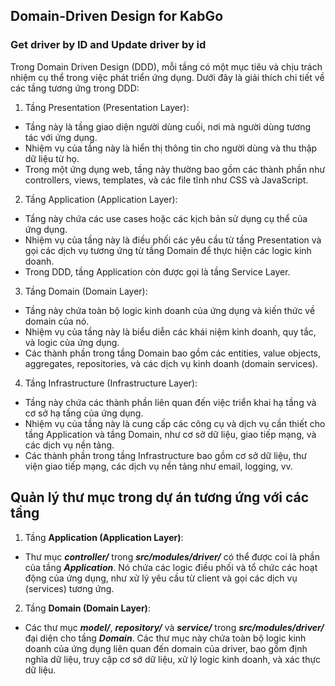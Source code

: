 ## Domain-Driven Design for KabGo
### Get driver by ID and Update driver by id
Trong Domain Driven Design (DDD), mỗi tầng có một mục tiêu và chịu trách nhiệm cụ thể trong việc phát triển ứng dụng. Dưới đây là giải thích chi tiết về các tầng tương ứng trong DDD:
1. Tầng Presentation (Presentation Layer):
  - Tầng này là tầng giao diện người dùng cuối, nơi mà người dùng tương tác với ứng dụng.
  - Nhiệm vụ của tầng này là hiển thị thông tin cho người dùng và thu thập dữ liệu từ họ.
  - Trong một ứng dụng web, tầng này thường bao gồm các thành phần như controllers, views, templates, và các file tĩnh như CSS và JavaScript.
2. Tầng Application (Application Layer):
  - Tầng này chứa các use cases hoặc các kịch bản sử dụng cụ thể của ứng dụng.
  - Nhiệm vụ của tầng này là điều phối các yêu cầu từ tầng Presentation và gọi các dịch vụ tương ứng từ tầng Domain để thực hiện các logic kinh doanh.
  - Trong DDD, tầng Application còn được gọi là tầng Service Layer.
3. Tầng Domain (Domain Layer):
  - Tầng này chứa toàn bộ logic kinh doanh của ứng dụng và kiến thức về domain của nó.
  - Nhiệm vụ của tầng này là biểu diễn các khái niệm kinh doanh, quy tắc, và logic của ứng dụng.
  - Các thành phần trong tầng Domain bao gồm các entities, value objects, aggregates, repositories, và các dịch vụ kinh doanh (domain services).
4. Tầng Infrastructure (Infrastructure Layer):
  - Tầng này chứa các thành phần liên quan đến việc triển khai hạ tầng và cơ sở hạ tầng của ứng dụng.
  - Nhiệm vụ của tầng này là cung cấp các công cụ và dịch vụ cần thiết cho tầng Application và tầng Domain, như cơ sở dữ liệu, giao tiếp mạng, và các dịch vụ nền tảng.
  - Các thành phần trong tầng Infrastructure bao gồm cơ sở dữ liệu, thư viện giao tiếp mạng, các dịch vụ nền tảng như email, logging, vv.

## Quản lý thư mục trong dự án tương ứng với các tầng

1. Tầng **Application (Application Layer)**:
  - Thư mục _**controller/**_ trong _**src/modules/driver/**_ có thể được coi là phần của tầng _**Application**_. Nó chứa các logic điều phối và tổ chức các hoạt động của ứng dụng, như xử lý yêu cầu từ client và gọi các dịch vụ (services) tương ứng.
2. Tầng **Domain (Domain Layer)**:
  - Các thư mục _**model/**_, _**repository/**_ và _**service/**_ trong _**src/modules/driver/**_ đại diện cho tầng _**Domain**_. Các thư mục này chứa toàn bộ logic kinh doanh của ứng dụng liên quan đến domain của driver, bao gồm định nghĩa dữ liệu, truy cập cơ sở dữ liệu, xử lý logic kinh doanh, và xác thực dữ liệu.
